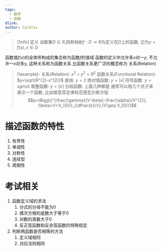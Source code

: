 ```yaml
---
tags:
  - 数学
  - 函数
dlink: 
author: Cyletix
---
```

>[!info] 定义
>设数集$D \in R$,则称映射$f:D \to R$为定义在$D$上的函数, 记为$y=f(x),x \in D$

函数值$f(x)$的全体所构成的集合称为函数$f$的值域
函数的定义中允许多$x$对一$y$, 不允许一$x$对多y, 这种关系称为函数关系
比函数关系更广泛的概念称为 关系(Relation)

>[!example]-
>关系(Relation): $x^{2}+y^{2}=R^{2}$ 
>函数关系(Functional Relation): $y=\sqrt{R^{2}-x^{2}}$
> 直线: $y=2$
> 绝对值函数: $y=|x|$
> 符号函数: $y=sgn(x)$
> 取整函数: $y=[x]$
> 分段函数: 上面几种都是
> 通常可以用几个式子来表示一个函数, 比如玻意耳定律和范德瓦尔斯方程
> $$p=\Bigg\{^{\frac{\gamma}{V-\beta}-\frac{\alpha}{V^{2}},(\beta<V<V_{0})}_{\dfrac{k}{V},(V\geq V_{0})}$$


# 描述函数的特性
1. 有界性
2. 单调性
3. 对称性
4. 连续型
5. 周期性



# 考试相关
1. 函数定义域的求法
	1. 分式的分母不能为0
	2. 偶次方根的底数大于等于0
	3. 对数的真数大于0
	4. 反正弦函数和反余弦函数的特殊规定
2. 判断两函数是否相等的方法
	1. 定义域相同
	2. 对应法则相同
